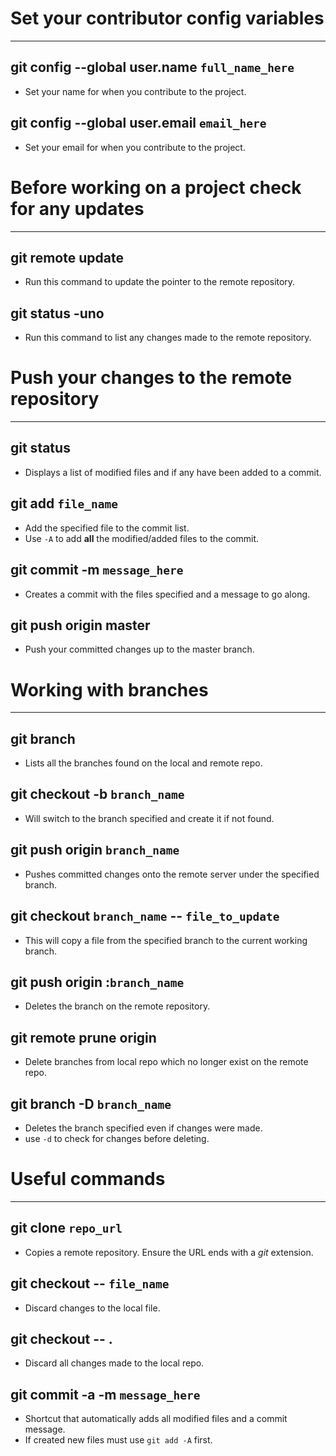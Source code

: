 # Set your contributor config variables
- - -
**git config --global user.name `full_name_here`**
---
* Set your name for when you contribute to the project.

**git config --global user.email `email_here`**
---
* Set your email for when you contribute to the project.



# Before working on a project check for any updates
- - -
**git remote update**
---
* Run this command to update the pointer to the remote repository.

**git status -uno**
---
* Run this command to list any changes made to the remote repository.



# Push your changes to the remote repository
- - -
**git status**
---
* Displays a list of modified files and if any have been added to a commit.

**git add `file_name`**
---
* Add the specified file to the commit list.
* Use `-A` to add **all** the modified/added files to the commit.

**git commit -m `message_here`**
---
* Creates a commit with the files specified and a message to go along.

**git push origin master**
---
* Push your committed changes up to the master branch.



# Working with branches
- - -
**git branch**
---
* Lists all the branches found on the local and remote repo.

**git checkout -b `branch_name`**
---
* Will switch to the branch specified and create it if not found.

**git push origin `branch_name`**
---
* Pushes committed changes onto the remote server under the specified branch.

**git checkout `branch_name` -- `file_to_update`**
---
* This will copy a file from the specified branch to the current working branch.

**git push origin :`branch_name`**
---
* Deletes the branch on the remote repository.

**git remote prune origin**
---
* Delete branches from local repo which no longer exist on the remote repo.

**git branch -D `branch_name`**
---
* Deletes the branch specified even if changes were made.
* use `-d` to check for changes before deleting.



# Useful commands
- - -
**git clone `repo_url`**
---
* Copies a remote repository. Ensure the URL ends with a _git_ extension.

**git checkout -- `file_name`**
---
* Discard changes to the local file.

**git checkout -- .**
---
* Discard all changes made to the local repo.

**git commit -a -m `message_here`**
---
* Shortcut that automatically adds all modified files and a commit message.
* If created new files must use `git add -A` first.